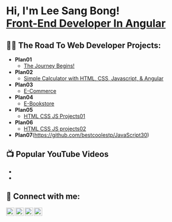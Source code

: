 <h1>Hi, I'm Lee Sang Bong! <br/><a href="https://github.com/bestcoolestp/project01-portfolio">Front-End Developer In Angular</a></h1>

<h2>👨‍💻 The Road To Web Developer Projects:</h2>

- <b>Plan01</b>
  - [The Journey Begins!](https://github.com/bestcoolestp/project01-portfolio)
- <b>Plan02</b>
  - [Simple Calculator with HTML, CSS, Javascript, & Angular](https://github.com/bestcoolestp/project02-portfolio)
- <b>Plan03</b>
  - [E-Commerce](https://github.com/bestcoolestp/project03-portfolio)
- <b>Plan04</b>
  - [E-Bookstore](https://github.com/bestcoolestp/project04-portfolio)
- <b>Plan05</b>
  - [HTML CSS JS Projects01](https://github.com/bestcoolestp/HTML-CSS-JS-Projects)
- <b>Plan06</b>
  - [HTML CSS JS projects02](https://github.com/bestcoolestp/HTML-CSS-JS-Projects-Beginner-Level-)
- <b>Plan07</b>(https://github.com/bestcoolestp/JavaScript30)


<h2>📺 Popular YouTube Videos</h2>

- []()
- []()

<h2> 🤳 Connect with me:</h2>

[<img align="left" alt="Lee Sang Bong | YouTube" width="22px" src="https://cdn.jsdelivr.net/npm/simple-icons@v3/icons/youtube.svg" />][youtube]
[<img align="left" alt="Lee Sang Bong | Twitter" width="22px" src="https://cdn.jsdelivr.net/npm/simple-icons@v3/icons/twitter.svg" />][twitter]
[<img align="left" alt="Lee Sang Bong | LinkedIn" width="22px" src="https://cdn.jsdelivr.net/npm/simple-icons@v3/icons/linkedin.svg" />][linkedin]
[<img align="left" alt="Lee Sang Bong | Instagram" width="22px" src="https://cdn.jsdelivr.net/npm/simple-icons@v3/icons/instagram.svg" />][instagram]

[twitter]: https://twitter.com/BestcoolestL
[youtube]: https://www.youtube.com/
[instagram]: https://www.instagram.com/
[linkedin]: https://www.linkedin.com/in/sang-bong-lee-0b2457154/

<!--
**joshmadakor1/joshmadakor1** is a ✨ _special_ ✨ repository because its `README.md` (this file) appears on your GitHub profile.

Here are some ideas to get you started:

- 🔭 I’m currently working on ...
- 🌱 I’m currently learning ...
- 👯 I’m looking to collaborate on ...
- 🤔 I’m looking for help with ...
- 💬 Ask me about ...
- 📫 How to reach me: ...
- 😄 Pronouns: ...
- ⚡ Fun fact: ...
-->
